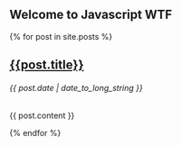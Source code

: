 ## Welcome to Javascript WTF


{% for post in site.posts %}

## [{{post.title}}]({{post.url}})

###### {{ post.date | date_to_long_string }}

{{ post.content }}

{% endfor %}